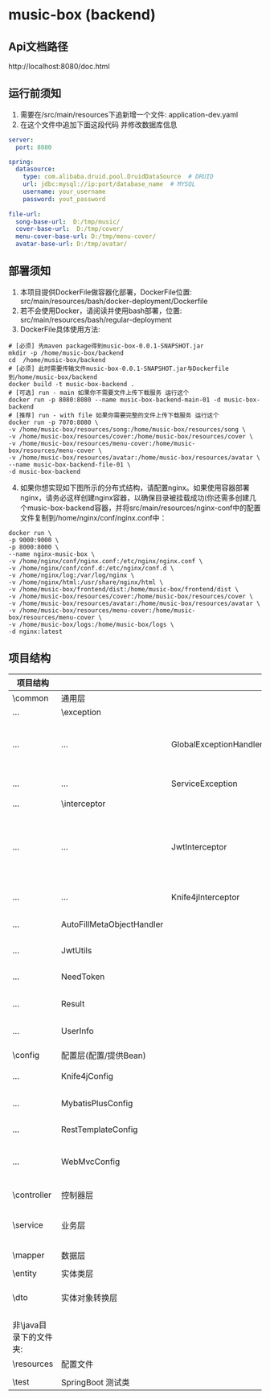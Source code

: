 # music-box (backend)

## Api文档路径
http://localhost:8080/doc.html      

## 运行前须知
1. 需要在/src/main/resources下追新增一个文件: application-dev.yaml
2. 在这个文件中追加下面这段代码 并修改数据库信息

```yaml
server:
  port: 8080

spring:
  datasource:
    type: com.alibaba.druid.pool.DruidDataSource  # DRUID
    url: jdbc:mysql://ip:port/database_name  # MYSQL
    username: your_username
    password: yout_password
    
file-url:
  song-base-url:  D:/tmp/music/
  cover-base-url:  D:/tmp/cover/
  menu-cover-base-url: D:/tmp/menu-cover/
  avatar-base-url: D:/tmp/avatar/
```

## 部署须知
1. 本项目提供DockerFile做容器化部署，DockerFile位置: src/main/resources/bash/docker-deployment/Dockerfile
2. 若不会使用Docker，请阅读并使用bash部署，位置: src/main/resources/bash/regular-deployment
3. DockerFile具体使用方法: 
```shell
# [必须] 先maven package得到music-box-0.0.1-SNAPSHOT.jar
mkdir -p /home/music-box/backend
cd  /home/music-box/backend
# [必须] 此时需要传输文件music-box-0.0.1-SNAPSHOT.jar与Dockerfile到/home/music-box/backend
docker build -t music-box-backend .
# [可选] run - main 如果你不需要文件上传下载服务 运行这个
docker run -p 8080:8080 --name music-box-backend-main-01 -d music-box-backend
# [推荐] run - with file 如果你需要完整的文件上传下载服务 运行这个
docker run -p 7070:8080 \
-v /home/music-box/resources/song:/home/music-box/resources/song \
-v /home/music-box/resources/cover:/home/music-box/resources/cover \
-v /home/music-box/resources/menu-cover:/home/music-box/resources/menu-cover \
-v /home/music-box/resources/avatar:/home/music-box/resources/avatar \
--name music-box-backend-file-01 \
-d music-box-backend
```
4. 如果你想实现如下图所示的分布式结构，请配置nginx。如果使用容器部署nginx，请务必这样创建nginx容器，以确保目录被挂载成功(你还需多创建几个music-box-backend容器，并将src/main/resources/nginx-conf中的配置文件复制到/home/nginx/conf/nginx.conf中：
```shell
docker run \
-p 9000:9000 \
-p 8000:8000 \
--name nginx-music-box \
-v /home/nginx/conf/nginx.conf:/etc/nginx/nginx.conf \
-v /home/nginx/conf/conf.d:/etc/nginx/conf.d \
-v /home/nginx/log:/var/log/nginx \
-v /home/nginx/html:/usr/share/nginx/html \
-v /home/music-box/frontend/dist:/home/music-box/frontend/dist \
-v /home/music-box/resources/cover:/home/music-box/resources/cover \
-v /home/music-box/resources/avatar:/home/music-box/resources/avatar \
-v /home/music-box/resources/menu-cover:/home/music-box/resources/menu-cover \
-v /home/music-box/logs:/home/music-box/logs \
-d nginx:latest
```

## 项目结构
| 项目结构           |                           |                        | 描述              | 功能                                                              |
|----------------|---------------------------|------------------------|-----------------|-----------------------------------------------------------------|
| \common        | 通用层                       |                        |                 |                                                                 |
| …              | \exception                |                        |                 |                                                                 |
| …              | …                         | GlobalExceptionHandler | 全局异常处理器         | 处理service层及以下的exception，并以Result形式返回给前端                         |
| …              | …                         | ServiceException       | 自定义业务层异常类       | service层抛掷用异常                                                   |
| …              | \interceptor              |                        |                 |                                                                 |
| …              | …                         | JwtInterceptor         | JWT拦截器          | 预处理请求中的token，并通过UserInfo从token中解析出userId存到UserInfo.threadLocal中 |
| …              | …                         | Knife4jInterceptor         | K4J拦截器          | 在非dev环境下拦截所有对api文档的请求                                           |
| …              | AutoFillMetaObjectHandler |                        | 元数据处理器          | MybatisPlus 填充公共字段                                              |
| …              | JwtUtils                  |                        | Token生成器(JWT)   | 生成与解析token                                                      |
| …              | NeedToken                 |                        | 自定义注解           | 标记哪些方法需要在请求头中传入token                                       |
| …              | Result                    |                        | 数据一致性处理         | 返回统一格式                                                          |
| …              | UserInfo                  |                        | 封装线程副本工具类       | 在处理token时保存一份userId到此类中                                         |
|                |                           |                        |                 |                                                                 |
| \config        | 配置层(配置/提供Bean)            |                        |                 |                                                                 |
| …              | Knife4jConfig             |                        | API文档配置类        | 配置Knife4j api文档                                                 |
| …              | MybatisPlusConfig         |                        | Mybatis分页拦截器配置类 | 配置Mybatis分页查询功能                                                 |
| …              | RestTemplateConfig        |                        | RestTemplate类   | 负责Http请求                                                        |
| …              | WebMvcConfig              |                        | MVC配置类          | 配置静态资源映射 跨域映射 拦截器配置 序列化处理                                       |
|                |                           |                        |                 |                                                                 |
|                |                           |                        |                 |                                                                 |
| \controller    | 控制器层                      |                        | Controller      | 资源映射                                                            |
|                |                           |                        |                 |                                                                 |
| \service       | 业务层                       |                        | Model           | 逻辑处理 调用mapper 异常处理 安全保证 连中间件                                    |
|                |                           |                        |                 |                                                                 |
| \mapper        | 数据层                       |                        | Model           | 存放SQL                                                           |
|                |                           |                        |                 |                                                                 |
| \entity        | 实体类层                      |                        | Model           | 与单表对应的Bean                                                      |
|                |                           |                        |                 |                                                                 |
| \dto           | 实体对象转换层                   |                        | Model           | 在entity基础上封装或合并的Bean                                            |
|                |                           |                        |                 |                                                                 |
|                |                           |                        |                 |                                                                 |
| 非\java目录下的文件夹: |                           |                        |                 |                                                                 |
| \resources     | 配置文件                      |                        |                 |                                                                 |
|                |                           |                        |                 |                                                                 |
| \test          | SpringBoot 测试类            |                        |                 |                                                                 |
